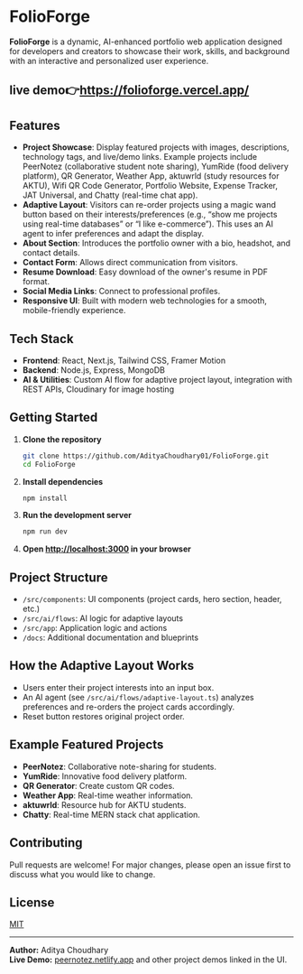 # FolioForge

**FolioForge** is a dynamic, AI-enhanced portfolio web application designed for developers and creators to showcase their work, skills, and background with an interactive and personalized user experience.
## live demo👉https://folioforge.vercel.app/
## Features

- **Project Showcase**: Display featured projects with images, descriptions, technology tags, and live/demo links. Example projects include PeerNotez (collaborative student note sharing), YumRide (food delivery platform), QR Generator, Weather App, aktuwrld (study resources for AKTU), Wifi QR Code Generator, Portfolio Website, Expense Tracker, JAT Universal, and Chatty (real-time chat app).
- **Adaptive Layout**: Visitors can re-order projects using a magic wand button based on their interests/preferences (e.g., “show me projects using real-time databases” or “I like e-commerce”). This uses an AI agent to infer preferences and adapt the display.
- **About Section**: Introduces the portfolio owner with a bio, headshot, and contact details.
- **Contact Form**: Allows direct communication from visitors.
- **Resume Download**: Easy download of the owner's resume in PDF format.
- **Social Media Links**: Connect to professional profiles.
- **Responsive UI**: Built with modern web technologies for a smooth, mobile-friendly experience.

## Tech Stack

- **Frontend**: React, Next.js, Tailwind CSS, Framer Motion
- **Backend**: Node.js, Express, MongoDB
- **AI & Utilities**: Custom AI flow for adaptive project layout, integration with REST APIs, Cloudinary for image hosting

## Getting Started

1. **Clone the repository**
    ```bash
    git clone https://github.com/AdityaChoudhary01/FolioForge.git
    cd FolioForge
    ```
2. **Install dependencies**
    ```bash
    npm install
    ```
3. **Run the development server**
    ```bash
    npm run dev
    ```
4. **Open [http://localhost:3000](http://localhost:3000) in your browser**

## Project Structure

- `/src/components`: UI components (project cards, hero section, header, etc.)
- `/src/ai/flows`: AI logic for adaptive layouts
- `/src/app`: Application logic and actions
- `/docs`: Additional documentation and blueprints

## How the Adaptive Layout Works

- Users enter their project interests into an input box.
- An AI agent (see `/src/ai/flows/adaptive-layout.ts`) analyzes preferences and re-orders the project cards accordingly.
- Reset button restores original project order.

## Example Featured Projects

- **PeerNotez**: Collaborative note-sharing for students.
- **YumRide**: Innovative food delivery platform.
- **QR Generator**: Create custom QR codes.
- **Weather App**: Real-time weather information.
- **aktuwrld**: Resource hub for AKTU students.
- **Chatty**: Real-time MERN stack chat application.

## Contributing

Pull requests are welcome! For major changes, please open an issue first to discuss what you would like to change.

## License

[MIT](LICENSE)

---

**Author:** Aditya Choudhary  
**Live Demo:** [peernotez.netlify.app](https://peernotez.netlify.app/) and other project demos linked in the UI.
